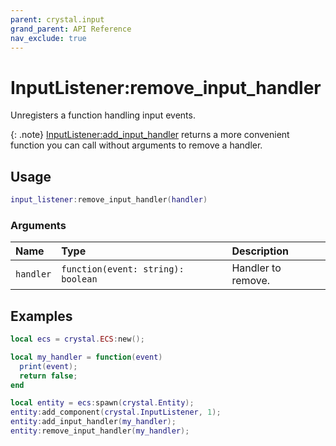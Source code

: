 ```yaml
---
parent: crystal.input
grand_parent: API Reference
nav_exclude: true
---
```


# InputListener:remove_input_handler

Unregisters a function handling input events.

{: .note}
[InputListener:add_input_handler](input_listener_add_input_handler) returns a more convenient function you can call without arguments to remove a handler.

## Usage

```lua
input_listener:remove_input_handler(handler)
```

### Arguments

| Name      | Type                               | Description        |
| :-------- | :--------------------------------- | :----------------- |
| `handler` | `function(event: string): boolean` | Handler to remove. |

## Examples

```lua
local ecs = crystal.ECS:new();

local my_handler = function(event)
  print(event);
  return false;
end

local entity = ecs:spawn(crystal.Entity);
entity:add_component(crystal.InputListener, 1);
entity:add_input_handler(my_handler);
entity:remove_input_handler(my_handler);
```
